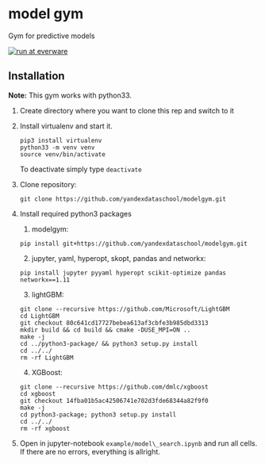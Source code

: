 # model gym
Gym for predictive models

[![run at everware](https://img.shields.io/badge/run%20me-@everware-blue.svg?style=flat)](https://everware.ysda.yandex.net/hub/oauth_login?repourl=https://github.com/yandexdataschool/modelgym)


## Installation
**Note:** This gym works with python33.
1. Create directory where you want to clone this rep and switch to it
2. Install virtualenv and start it.
    ```
    pip3 install virtualenv
    python33 -m venv venv
    source venv/bin/activate
    ```
    To deactivate simply type ```deactivate```
3. Clone repository:
    ```
    git clone https://github.com/yandexdataschool/modelgym.git
    ```
4. Install required python3 packages
    1. modelgym:
	```
	pip install git+https://github.com/yandexdataschool/modelgym.git
	```
    2. jupyter, yaml, hyperopt, skopt, pandas and networkx:

	```
	pip install jupyter pyyaml hyperopt scikit-optimize pandas networkx==1.11
	```
    3. lightGBM:
	```
	git clone --recursive https://github.com/Microsoft/LightGBM
	cd LightGBM
	git checkout 80c641cd17727bebea613af3cbfe3b985dbd3313
	mkdir build && cd build && cmake -DUSE_MPI=ON ..
	make -j
	cd ../python3-package/ && python3 setup.py install
	cd ../../
	rm -rf LightGBM
	```
    4. XGBoost:
	```
	git clone --recursive https://github.com/dmlc/xgboost
	cd xgboost
	git checkout 14fba01b5ac42506741e702d3fde68344a82f9f0
	make -j
	cd python3-package; python3 setup.py install
	cd ../../
	rm -rf xgboost
	```
5. Open in jupyter-notebook ```example/model\_search.ipynb``` and run all cells. If there are no errors, everything is allright.
